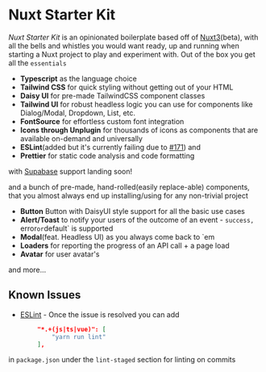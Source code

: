 # Nuxt Starter Kit
_Nuxt Starter Kit_ is an opinionated boilerplate based off of [Nuxt3](https://v3.nuxtjs.org/)(beta), with all the bells and whistles you would want ready, up and running when starting a Nuxt project to play and experiment with. Out of the box you get all the `essentials`
- __Typescript__ as the language choice
- __Tailwind CSS__ for quick styling without getting out of your HTML
- __Daisy UI__ for pre-made TailwindCSS component classes
- __Tailwind UI__ for robust headless logic you can use for components like Dialog/Modal, Dropdown, List, etc.
- __FontSource__ for effortless custom font integration
- __Icons through Unplugin__ for thousands of icons as components that are available on-demand and universally
- __ESLint__(added but it's currently failing due to [#171](https://github.com/nuxt/eslint-config/issues/171)) and
- __Prettier__ for static code analysis and code formatting

with [Supabase](https://supabase.io/) support landing soon!

and a bunch of pre-made, hand-rolled(easily replace-able) components, that you almost always end up installing/using for any non-trivial project
- __Button__ Button with DaisyUI style support for all the basic use cases
- __Alert/Toast__ to notify your users of the outcome of an event - `success, `error` or `default` is supported
- __Modal__(feat. Headless UI) as you always come back to `em
- __Loaders__ for reporting the progress of an API call + a page load
- __Avatar__ for user avatar's

and more...

## Known Issues

- [ESLint](https://github.com/nuxt/eslint-config/issues/171) - Once the issue is resolved you can add
```json
        "*.+(js|ts|vue)": [
            "yarn run lint"
        ],
```
in `package.json` under the `lint-staged` section for linting on commits
